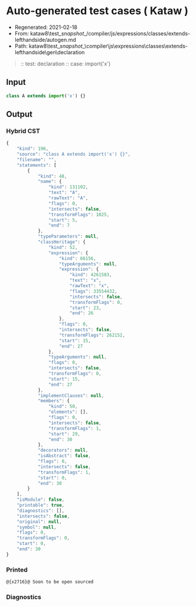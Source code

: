 # Auto-generated test cases ( Kataw )
- Regenerated: 2021-02-18
- From: kataw8\test\__snapshot__/compiler/js/expressions/classes/extends-lefthandside/autogen.md
- Path: kataw8\test\__snapshot__\compiler\js\expressions\classes\extends-lefthandside\gen\declaration
> :: test: declaration
> :: case: import('x')
## Input

`````js
class A extends import('x') {}
`````

## Output

### Hybrid CST


```javascript
{
    "kind": 196,
    "source": "class A extends import('x') {}",
    "filename": "",
    "statements": [
        {
            "kind": 48,
            "name": {
                "kind": 131102,
                "text": "A",
                "rawText": "A",
                "flags": 0,
                "intersects": false,
                "transformFlags": 1025,
                "start": 5,
                "end": 7
            },
            "typeParameters": null,
            "classHeritage": {
                "kind": 52,
                "expression": {
                    "kind": 66156,
                    "typeArguments": null,
                    "expression": {
                        "kind": 4261583,
                        "text": "x",
                        "rawText": "x",
                        "flags": 33554432,
                        "intersects": false,
                        "transformFlags": 0,
                        "start": 23,
                        "end": 26
                    },
                    "flags": 0,
                    "intersects": false,
                    "transformFlags": 262152,
                    "start": 15,
                    "end": 27
                },
                "typeArguments": null,
                "flags": 0,
                "intersects": false,
                "transformFlags": 0,
                "start": 15,
                "end": 27
            },
            "implementClauses": null,
            "members": {
                "kind": 50,
                "elements": [],
                "flags": 0,
                "intersects": false,
                "transformFlags": 1,
                "start": 29,
                "end": 30
            },
            "decorators": null,
            "isAbstract": false,
            "flags": 0,
            "intersects": false,
            "transformFlags": 1,
            "start": 0,
            "end": 30
        }
    ],
    "isModule": false,
    "printable": true,
    "diagnostics": [],
    "intersects": false,
    "original": null,
    "symbol": null,
    "flags": 0,
    "transformFlags": 0,
    "start": 0,
    "end": 30
}
```

  
### Printed


```javascript
@{x2716}@ Soon to be open sourced
```

  
### Diagnostics


```javascript

```

